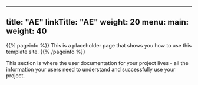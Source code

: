 
---
title: "AE"
linkTitle: "AE"
weight: 20
menu:
  main:
    weight: 40
---

{{% pageinfo %}}
This is a placeholder page that shows you how to use this template site.
{{% /pageinfo %}}


This section is where the user documentation for your project lives - all the information your users need to understand and successfully use your project. 